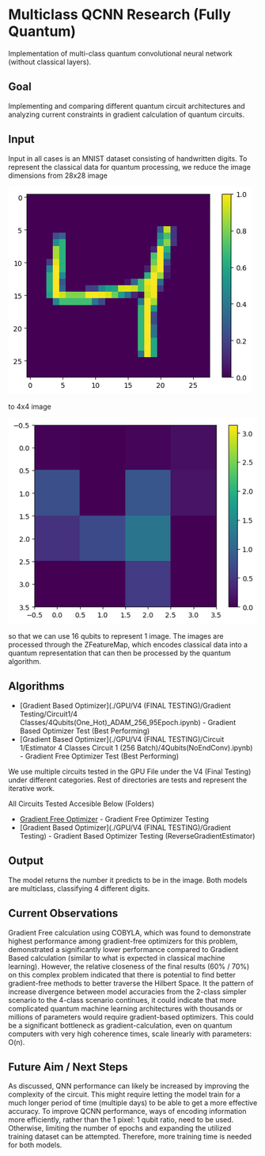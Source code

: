 # Multiclass QCNN Research (Fully Quantum)
Implementation of multi-class quantum convolutional neural network (without classical layers).

## Goal
Implementing and comparing different quantum circuit architectures and analyzing current constraints in gradient calculation of quantum circuits.

## Input
Input in all cases is an MNIST dataset consisting of handwritten digits. To represent the classical data for quantum processing, we reduce the image dimensions from 28x28 image

![28x28 Image](images/fullImage.png) 

to 4x4 image

![4x4 Image](images/smallImage.png) 

so that we can use 16 qubits to represent 1 image. The images are processed through the ZFeatureMap, which encodes classical data into a quantum representation that can then be processed by the quantum algorithm.

## Algorithms
* [Gradient Based Optimizer](./GPU/V4 (FINAL TESTING)/Gradient Testing/Circuit1/4 Classes/4Qubits(One_Hot)_ADAM_256_95Epoch.ipynb) - Gradient Based Optimizer Test (Best Performing)
* [Gradient Based Optimizer](./GPU/V4 (FINAL TESTING)/Circuit 1/Estimator 4 Classes Circuit 1 (256 Batch)/4Qubits(NoEndConv).ipynb) - Gradient Free Optimizer Test (Best Performing)

We use multiple circuits tested in the GPU File under the V4 (Final Testing) under different categories. Rest of directories are tests and represent the iterative work.

All Circuits Tested Accesible Below (Folders)
* [Gradient Free Optimizer](./GPU/V4 (FINAL TESTING)) - Gradient Free Optimizer Testing
* [Gradient Based Optimizer](./GPU/V4 (FINAL TESTING)/Gradient Testing) - Gradient Based Optimizer Testing (ReverseGradientEstimator)

## Output
The model returns the number it predicts to be in the image. Both models are multiclass, classifying 4 different digits.

## Current Observations
Gradient Free calculation using COBYLA, which was found to demonstrate highest performance among gradient-free optimizers for this problem, demonstrated a significantly lower performance compared to Gradient Based calculation (similar to what is expected in classical machine learning). However, the relative closeness of the final results (60% / 70%) on this complex problem indicated that there is potential to find better gradient-free methods to better traverse the Hilbert Space. It the pattern of increase divergence between model accuracies from the 2-class simpler scenario to the 4-class scenario continues, it could indicate that more complicated quantum machine learning architectures with thousands or millions of parameters would require gradient-based optimizers. This could be a significant bottleneck as gradient-calculation, even on quantum computers with very high coherence times, scale linearly with parameters: O(n).

## Future Aim / Next Steps
As discussed, QNN performance can likely be increased by improving the complexity of the circuit. This might require letting the model train for a much longer period of time (multiple days) to be able to get a more effective accuracy. To improve QCNN performance, ways of encoding information more efficiently, rather than the 1 pixel: 1 qubit ratio, need to be used. Otherwise, limiting the number of epochs and expanding the utilized training dataset can be attempted. Therefore, more training time is needed for both models.
